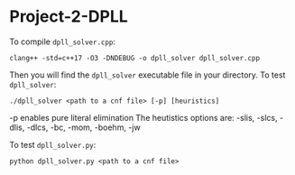 # Project-2-DPLL

To compile `dpll_solver.cpp`:
```
clang++ -std=c++17 -O3 -DNDEBUG -o dpll_solver dpll_solver.cpp
```
Then you will find the `dpll_solver` executable file in your directory.
To test `dpll_solver`:
```
./dpll_solver <path to a cnf file> [-p] [heuristics]
```
-p enables pure literal elimination
The heutistics options are: -slis, -slcs, -dlis, -dlcs, -bc, -mom, -boehm, -jw

To test `dpll_solver.py`:
```
python dpll_solver.py <path to a cnf file>
```